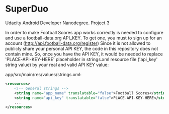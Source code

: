 # SuperDuo
Udacity Android Developer Nanodegree. Project 3

In order to make Football Scores app works correctly is needed to configure and use a football-data.org API_KEY.
To get one, you must to sign up for an account (http://api.football-data.org/register)
Since it is not allowed to publicly share your personal API KEY, the code in this repository does not contain mine. So, 
once you have the API KEY, it would be needed to replace 'PLACE-API-KEY-HERE' placeholder in strings.xml resource file
('api_key' string value) by your real and valid API KEY value:

app/src/main/res/values/strings.xml:
```xml
<resources>
    <!-- General strings -->
    <string name="app_name" translatable="false">Football Scores</string>
    <string name="api_key" translatable="false">PLACE-API-KEY-HERE</string> <!--put here your API KEY -->
    ...
</resources>
```
